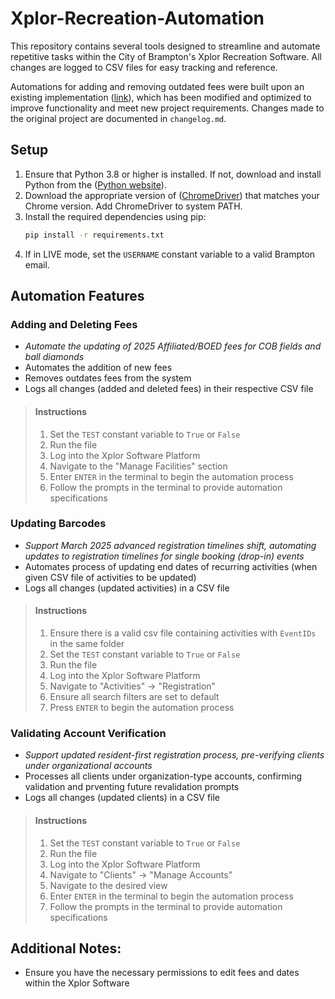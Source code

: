 # Xplor-Recreation-Automation

This repository contains several tools designed to streamline and automate repetitive tasks within the City of Brampton's Xplor Recreation Software. All changes are logged to CSV files for easy tracking and reference. 

Automations for adding and removing outdated fees were built upon an existing implementation ([link](https://github.com/Mintches/City-of-Brampton-Recreation)), which has been modified and optimized to improve functionality and meet new project requirements. Changes made to the original project are documented in `changelog.md`.

## Setup
1. Ensure that Python 3.8 or higher is installed. If not, download and install Python from the ([Python website](https://www.python.org/downloads/)).
2. Download the appropriate version of ([ChromeDriver](https://developer.chrome.com/docs/chromedriver/downloads)) that matches your Chrome version. Add ChromeDriver to system PATH. 
3. Install the required dependencies using pip:
    ```bash
    pip install -r requirements.txt

4. If in LIVE mode, set the `USERNAME` constant variable to a valid Brampton email.

## Automation Features 
### Adding and Deleting Fees
* *Automate the updating of 2025 Affiliated/BOED fees for COB fields and ball diamonds*
* Automates the addition of new fees
* Removes outdates fees from the system
* Logs all changes (added and deleted fees) in their respective CSV file

> #### Instructions
> 1. Set the `TEST` constant variable to `True` or `False`
> 2. Run the file
> 3. Log into the Xplor Software Platform
> 4. Navigate to the "Manage Facilities" section
> 5. Enter `ENTER` in the terminal to begin the automation process
> 6. Follow the prompts in the terminal to provide automation specifications

### Updating Barcodes
* *Support March 2025 advanced registration timelines shift, automating updates to registration timelines for single booking (drop-in) events*
* Automates process of updating end dates of recurring activities (when given CSV file of activities to be updated)
* Logs all changes (updated activities) in a CSV file

> #### Instructions
> 1. Ensure there is a valid csv file containing activities with `EventIDs` in the same folder
> 2. Set the `TEST` constant variable to `True` or `False`
> 3. Run the file
> 4. Log into the Xplor Software Platform
> 5. Navigate to "Activities" -> "Registration"
> 6. Ensure all search filters are set to default
> 7. Press `ENTER` to begin the automation process

### Validating Account Verification
* *Support updated resident-first registration process, pre-verifying clients under organizational accounts*
* Processes all clients under organization-type accounts, confirming validation and prventing future revalidation prompts
* Logs all changes (updated clients) in a CSV file

> #### Instructions
> 1. Set the `TEST` constant variable to `True` or `False`
> 2. Run the file
> 3. Log into the Xplor Software Platform
> 4. Navigate to "Clients" -> "Manage Accounts"
> 5. Navigate to the desired view
> 6. Enter `ENTER` in the terminal to begin the automation process
> 7. Follow the prompts in the terminal to provide automation specifications

## Additional Notes:
* Ensure you have the necessary permissions to edit fees and dates within the Xplor Software
